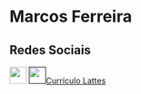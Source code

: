 # Marcos Ferreira

<div>
  <h2>Redes Sociais</h2>
  <a href='https://www.linkedin.com/in/marcos-ferreira-7800981b0'><img height='30px' src='https://img.shields.io/badge/linkedin-%230077B5.svg?style=for-the-badge&logo=linkedin&logoColor=white'></a>
  <a href='' color='#800080'><img height='30px' src='https://www.gov.br/observatorio/pt-br/assuntos/programas-academicos/imagens/Lattes.png/@@images/image'>Currículo Lattes</a>
</div>
